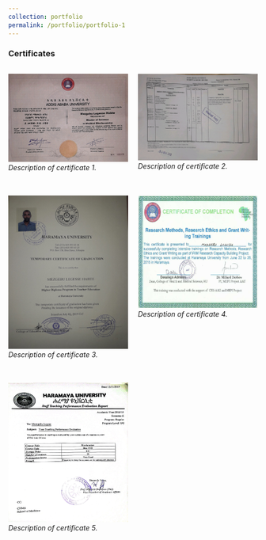 ```yaml
---
collection: portfolio
permalink: /portfolio/portfolio-1
---
```



### Certificates

<div style="display: grid; grid-template-columns: repeat(auto-fit, minmax(200px, 1fr)); gap: 20px;">

![Certificate 1](https://github.com/mezgebulegese/mezgebulegese.github.io/raw/main/images/portfolio/Certificate1.png)
*Description of certificate 1.*

![Certificate 2](https://github.com/mezgebulegese/mezgebulegese.github.io/raw/main/images/portfolio/Certificate2.png)
*Description of certificate 2.*

![Certificate 3](https://github.com/mezgebulegese/mezgebulegese.github.io/raw/main/images/portfolio/Certificate3.png)
*Description of certificate 3.*

![Certificate 4](https://github.com/mezgebulegese/mezgebulegese.github.io/raw/main/images/portfolio/Certificate4.png)
*Description of certificate 4.*

![Certificate 5](https://github.com/mezgebulegese/mezgebulegese.github.io/raw/main/images/portfolio/Certificate5.png)
*Description of certificate 5.*

</div>

